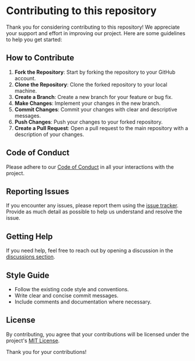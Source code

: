 # Contributing to this repository

Thank you for considering contributing to this repository! We appreciate your support and effort in improving our project. Here are some guidelines to help you get started:

## How to Contribute

1. **Fork the Repository**: Start by forking the repository to your GitHub account.
2. **Clone the Repository**: Clone the forked repository to your local machine.
3. **Create a Branch**: Create a new branch for your feature or bug fix.
4. **Make Changes**: Implement your changes in the new branch.
5. **Commit Changes**: Commit your changes with clear and descriptive messages.
6. **Push Changes**: Push your changes to your forked repository.
7. **Create a Pull Request**: Open a pull request to the main repository with a description of your changes.

## Code of Conduct

Please adhere to our [Code of Conduct](CODE_OF_CONDUCT.md) in all your interactions with the project.

## Reporting Issues

If you encounter any issues, please report them using the [issue tracker](https://github.com/danvers/critcode24/issues). Provide as much detail as possible to help us understand and resolve the issue.

## Getting Help

If you need help, feel free to reach out by opening a discussion in the [discussions section](https://github.com/danvers/critcode24/discussions).

## Style Guide

- Follow the existing code style and conventions.
- Write clear and concise commit messages.
- Include comments and documentation where necessary.

## License

By contributing, you agree that your contributions will be licensed under the project's [MIT License](LICENSE).

Thank you for your contributions!
